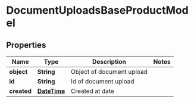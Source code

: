 
# DocumentUploadsBaseProductModel

## Properties
Name | Type | Description | Notes
------------ | ------------- | ------------- | -------------
**object** | **String** | Object of document upload | 
**id** | **String** | Id of document upload | 
**created** | [**DateTime**](DateTime.md) | Created at date | 



